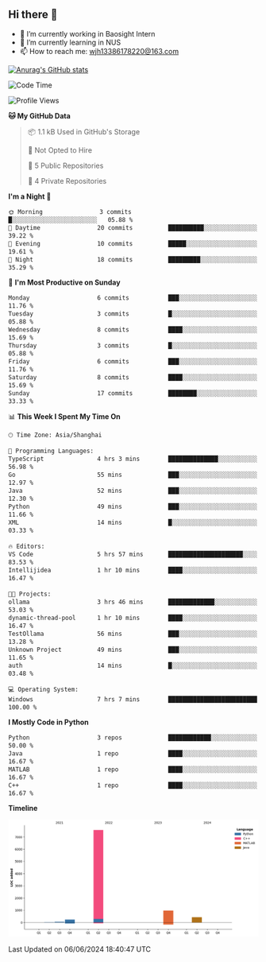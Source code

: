 ## Hi there 👋

- 🔭 I’m currently working in Baosight Intern
- 🌱 I’m currently learning in NUS
- 📫 How to reach me: wjh13386178220@163.com

[![Anurag's GitHub stats](https://github-readme-stats.vercel.app/api?username=wuhu-wang)](https://github.com/anuraghazra/github-readme-stats)

<!--START_SECTION:waka-->
![Code Time](http://img.shields.io/badge/Code%20Time-7%20hrs%207%20mins-blue)

![Profile Views](http://img.shields.io/badge/Profile%20Views-46-blue)

**🐱 My GitHub Data** 

> 📦 1.1 kB Used in GitHub's Storage 
 > 
> 🚫 Not Opted to Hire
 > 
> 📜 5 Public Repositories 
 > 
> 🔑 4 Private Repositories 
 > 
**I'm a Night 🦉** 

```text
🌞 Morning                3 commits           █░░░░░░░░░░░░░░░░░░░░░░░░   05.88 % 
🌆 Daytime                20 commits          ██████████░░░░░░░░░░░░░░░   39.22 % 
🌃 Evening                10 commits          █████░░░░░░░░░░░░░░░░░░░░   19.61 % 
🌙 Night                  18 commits          █████████░░░░░░░░░░░░░░░░   35.29 % 
```
📅 **I'm Most Productive on Sunday** 

```text
Monday                   6 commits           ███░░░░░░░░░░░░░░░░░░░░░░   11.76 % 
Tuesday                  3 commits           █░░░░░░░░░░░░░░░░░░░░░░░░   05.88 % 
Wednesday                8 commits           ████░░░░░░░░░░░░░░░░░░░░░   15.69 % 
Thursday                 3 commits           █░░░░░░░░░░░░░░░░░░░░░░░░   05.88 % 
Friday                   6 commits           ███░░░░░░░░░░░░░░░░░░░░░░   11.76 % 
Saturday                 8 commits           ████░░░░░░░░░░░░░░░░░░░░░   15.69 % 
Sunday                   17 commits          ████████░░░░░░░░░░░░░░░░░   33.33 % 
```


📊 **This Week I Spent My Time On** 

```text
🕑︎ Time Zone: Asia/Shanghai

💬 Programming Languages: 
TypeScript               4 hrs 3 mins        ██████████████░░░░░░░░░░░   56.98 % 
Go                       55 mins             ███░░░░░░░░░░░░░░░░░░░░░░   12.97 % 
Java                     52 mins             ███░░░░░░░░░░░░░░░░░░░░░░   12.30 % 
Python                   49 mins             ███░░░░░░░░░░░░░░░░░░░░░░   11.66 % 
XML                      14 mins             █░░░░░░░░░░░░░░░░░░░░░░░░   03.33 % 

🔥 Editors: 
VS Code                  5 hrs 57 mins       █████████████████████░░░░   83.53 % 
Intellijidea             1 hr 10 mins        ████░░░░░░░░░░░░░░░░░░░░░   16.47 % 

🐱‍💻 Projects: 
ollama                   3 hrs 46 mins       █████████████░░░░░░░░░░░░   53.03 % 
dynamic-thread-pool      1 hr 10 mins        ████░░░░░░░░░░░░░░░░░░░░░   16.47 % 
TestOllama               56 mins             ███░░░░░░░░░░░░░░░░░░░░░░   13.28 % 
Unknown Project          49 mins             ███░░░░░░░░░░░░░░░░░░░░░░   11.65 % 
auth                     14 mins             █░░░░░░░░░░░░░░░░░░░░░░░░   03.48 % 

💻 Operating System: 
Windows                  7 hrs 7 mins        █████████████████████████   100.00 % 
```

**I Mostly Code in Python** 

```text
Python                   3 repos             ████████████░░░░░░░░░░░░░   50.00 % 
Java                     1 repo              ████░░░░░░░░░░░░░░░░░░░░░   16.67 % 
MATLAB                   1 repo              ████░░░░░░░░░░░░░░░░░░░░░   16.67 % 
C++                      1 repo              ████░░░░░░░░░░░░░░░░░░░░░   16.67 % 
```



**Timeline**

![Lines of Code chart](https://raw.githubusercontent.com/wuhu-wang/wuhu-wang/main/assets/bar_graph.png)


 Last Updated on 06/06/2024 18:40:47 UTC
<!--END_SECTION:waka-->